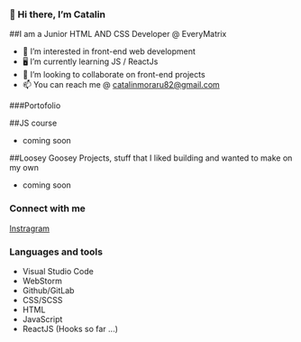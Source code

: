### 👋 Hi there, I’m Catalin

##I am a Junior HTML AND CSS Developer @ EveryMatrix
- 👀 I’m interested in front-end web development
- 🖥️ I’m currently learning JS / ReactJs
- 💞️ I’m looking to collaborate on front-end projects
- 📫 You can reach me @ catalinmoraru82@gmail.com

###Portofolio

##JS course
- coming soon

##Loosey Goosey Projects, stuff that I liked building and wanted to make on my own
- coming soon

### Connect with me
[Instragram](https://www.instagram.com/catmo.dev/)

### Languages and tools
- Visual Studio Code
- WebStorm
- Github/GitLab
- CSS/SCSS
- HTML
- JavaScript
- ReactJS (Hooks so far ...)

<!---
catalinmoraru82/catalinmoraru82 is a ✨ special ✨ repository because its `README.md` (this file) appears on your GitHub profile.
You can click the Preview link to take a look at your changes.
--->
